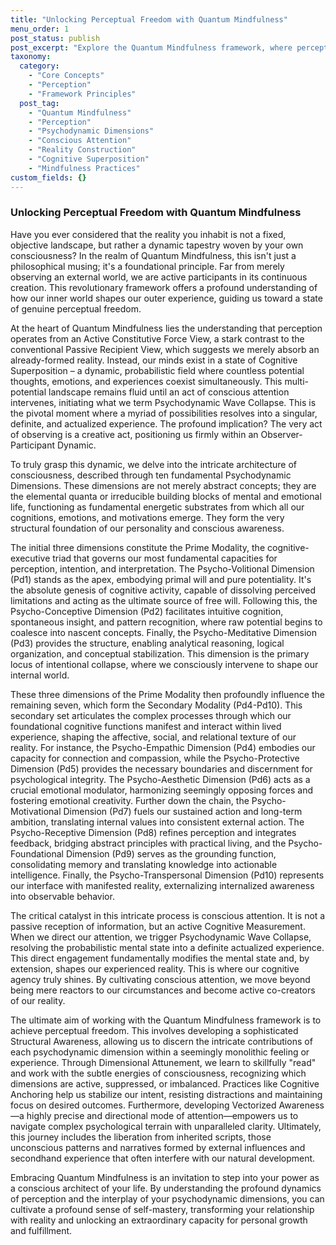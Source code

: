 ```yaml
---
title: "Unlocking Perceptual Freedom with Quantum Mindfulness"
menu_order: 1
post_status: publish
post_excerpt: "Explore the Quantum Mindfulness framework, where perception isn't passive but an active force shaping your reality. Learn how conscious attention and psychodynamic dimensions interact to transform potential into actualized experience, offering a path to profound personal freedom."
taxonomy:
  category:
    - "Core Concepts"
    - "Perception"
    - "Framework Principles"
  post_tag:
    - "Quantum Mindfulness"
    - "Perception"
    - "Psychodynamic Dimensions"
    - "Conscious Attention"
    - "Reality Construction"
    - "Cognitive Superposition"
    - "Mindfulness Practices"
custom_fields: {}
---
```


### Unlocking Perceptual Freedom with Quantum Mindfulness

Have you ever considered that the reality you inhabit is not a fixed, objective landscape, but rather a dynamic tapestry woven by your own consciousness? In the realm of Quantum Mindfulness, this isn't just a philosophical musing; it's a foundational principle. Far from merely observing an external world, we are active participants in its continuous creation. This revolutionary framework offers a profound understanding of how our inner world shapes our outer experience, guiding us toward a state of genuine perceptual freedom.

At the heart of Quantum Mindfulness lies the understanding that perception operates from an Active Constitutive Force View, a stark contrast to the conventional Passive Recipient View, which suggests we merely absorb an already-formed reality. Instead, our minds exist in a state of Cognitive Superposition – a dynamic, probabilistic field where countless potential thoughts, emotions, and experiences coexist simultaneously. This multi-potential landscape remains fluid until an act of conscious attention intervenes, initiating what we term Psychodynamic Wave Collapse. This is the pivotal moment where a myriad of possibilities resolves into a singular, definite, and actualized experience. The profound implication? The very act of observing is a creative act, positioning us firmly within an Observer-Participant Dynamic.

To truly grasp this dynamic, we delve into the intricate architecture of consciousness, described through ten fundamental Psychodynamic Dimensions. These dimensions are not merely abstract concepts; they are the elemental quanta or irreducible building blocks of mental and emotional life, functioning as fundamental energetic substrates from which all our cognitions, emotions, and motivations emerge. They form the very structural foundation of our personality and conscious awareness.

The initial three dimensions constitute the Prime Modality, the cognitive-executive triad that governs our most fundamental capacities for perception, intention, and interpretation. The Psycho-Volitional Dimension (Pd1) stands as the apex, embodying primal will and pure potentiality. It's the absolute genesis of cognitive activity, capable of dissolving perceived limitations and acting as the ultimate source of free will. Following this, the Psycho-Conceptive Dimension (Pd2) facilitates intuitive cognition, spontaneous insight, and pattern recognition, where raw potential begins to coalesce into nascent concepts. Finally, the Psycho-Meditative Dimension (Pd3) provides the structure, enabling analytical reasoning, logical organization, and conceptual stabilization. This dimension is the primary locus of intentional collapse, where we consciously intervene to shape our internal world.

These three dimensions of the Prime Modality then profoundly influence the remaining seven, which form the Secondary Modality (Pd4-Pd10). This secondary set articulates the complex processes through which our foundational cognitive functions manifest and interact within lived experience, shaping the affective, social, and relational texture of our reality. For instance, the Psycho-Empathic Dimension (Pd4) embodies our capacity for connection and compassion, while the Psycho-Protective Dimension (Pd5) provides the necessary boundaries and discernment for psychological integrity. The Psycho-Aesthetic Dimension (Pd6) acts as a crucial emotional modulator, harmonizing seemingly opposing forces and fostering emotional creativity. Further down the chain, the Psycho-Motivational Dimension (Pd7) fuels our sustained action and long-term ambition, translating internal values into consistent external action. The Psycho-Receptive Dimension (Pd8) refines perception and integrates feedback, bridging abstract principles with practical living, and the Psycho-Foundational Dimension (Pd9) serves as the grounding function, consolidating memory and translating knowledge into actionable intelligence. Finally, the Psycho-Transpersonal Dimension (Pd10) represents our interface with manifested reality, externalizing internalized awareness into observable behavior.

The critical catalyst in this intricate process is conscious attention. It is not a passive reception of information, but an active Cognitive Measurement. When we direct our attention, we trigger Psychodynamic Wave Collapse, resolving the probabilistic mental state into a definite actualized experience. This direct engagement fundamentally modifies the mental state and, by extension, shapes our experienced reality. This is where our cognitive agency truly shines. By cultivating conscious attention, we move beyond being mere reactors to our circumstances and become active co-creators of our reality.

The ultimate aim of working with the Quantum Mindfulness framework is to achieve perceptual freedom. This involves developing a sophisticated Structural Awareness, allowing us to discern the intricate contributions of each psychodynamic dimension within a seemingly monolithic feeling or experience. Through Dimensional Attunement, we learn to skillfully "read" and work with the subtle energies of consciousness, recognizing which dimensions are active, suppressed, or imbalanced. Practices like Cognitive Anchoring help us stabilize our intent, resisting distractions and maintaining focus on desired outcomes. Furthermore, developing Vectorized Awareness—a highly precise and directional mode of attention—empowers us to navigate complex psychological terrain with unparalleled clarity. Ultimately, this journey includes the liberation from inherited scripts, those unconscious patterns and narratives formed by external influences and secondhand experience that often interfere with our natural development.

Embracing Quantum Mindfulness is an invitation to step into your power as a conscious architect of your life. By understanding the profound dynamics of perception and the interplay of your psychodynamic dimensions, you can cultivate a profound sense of self-mastery, transforming your relationship with reality and unlocking an extraordinary capacity for personal growth and fulfillment.